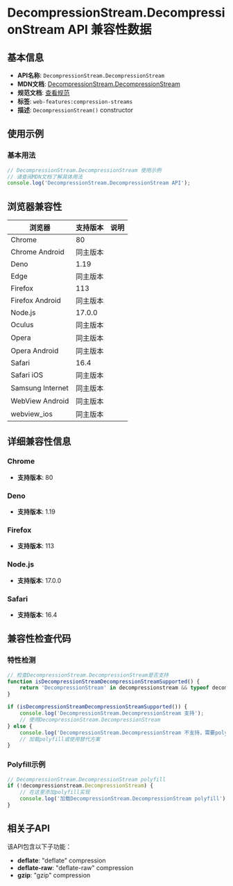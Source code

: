# DecompressionStream.DecompressionStream API 兼容性数据

## 基本信息

- **API名称**: `DecompressionStream.DecompressionStream`
- **MDN文档**: [DecompressionStream.DecompressionStream](https://developer.mozilla.org/docs/Web/API/DecompressionStream/DecompressionStream)
- **规范文档**: [查看规范](https://compression.spec.whatwg.org/#dom-decompressionstream-decompressionstream)
- **标签**: `web-features:compression-streams`
- **描述**: `DecompressionStream()` constructor

## 使用示例

### 基本用法

```javascript
// DecompressionStream.DecompressionStream 使用示例
// 请查阅MDN文档了解具体用法
console.log('DecompressionStream.DecompressionStream API');
```

## 浏览器兼容性

| 浏览器 | 支持版本 | 说明 |
|--------|----------|------|
| Chrome | 80 |  |
| Chrome Android | 同主版本 |  |
| Deno | 1.19 |  |
| Edge | 同主版本 |  |
| Firefox | 113 |  |
| Firefox Android | 同主版本 |  |
| Node.js | 17.0.0 |  |
| Oculus | 同主版本 |  |
| Opera | 同主版本 |  |
| Opera Android | 同主版本 |  |
| Safari | 16.4 |  |
| Safari iOS | 同主版本 |  |
| Samsung Internet | 同主版本 |  |
| WebView Android | 同主版本 |  |
| webview_ios | 同主版本 |  |

## 详细兼容性信息

### Chrome

- **支持版本**: 80

### Deno

- **支持版本**: 1.19

### Firefox

- **支持版本**: 113

### Node.js

- **支持版本**: 17.0.0

### Safari

- **支持版本**: 16.4

## 兼容性检查代码

### 特性检测

```javascript
// 检查DecompressionStream.DecompressionStream是否支持
function isDecompressionStreamDecompressionStreamSupported() {
    return 'DecompressionStream' in decompressionstream && typeof decompressionstream.DecompressionStream === 'function';
}

if (isDecompressionStreamDecompressionStreamSupported()) {
    console.log('DecompressionStream.DecompressionStream 支持');
    // 使用DecompressionStream.DecompressionStream
} else {
    console.log('DecompressionStream.DecompressionStream 不支持，需要polyfill');
    // 加载polyfill或使用替代方案
}
```

### Polyfill示例

```javascript
// DecompressionStream.DecompressionStream polyfill
if (!decompressionstream.DecompressionStream) {
    // 在这里添加polyfill实现
    console.log('加载DecompressionStream.DecompressionStream polyfill');
}
```

## 相关子API

该API包含以下子功能：

- **deflate**: "deflate" compression
- **deflate-raw**: "deflate-raw" compression
- **gzip**: "gzip" compression


